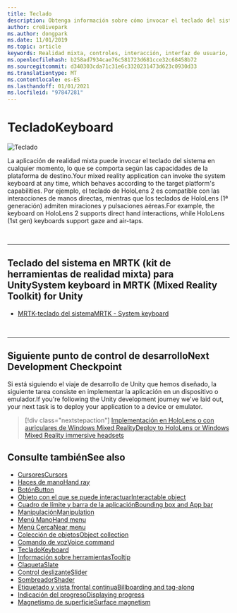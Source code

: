 ```yaml
---
title: Teclado
description: Obtenga información sobre cómo invocar el teclado del sistema en MRTK.
author: cre8ivepark
ms.author: dongpark
ms.date: 11/01/2019
ms.topic: article
keywords: Realidad mixta, controles, interacción, interfaz de usuario, UX, auriculares de realidad mixta, auriculares de realidad mixta de Windows, auriculares de realidad virtual, HoloLens, teclado, MRTK, kit de herramientas de realidad mixta
ms.openlocfilehash: b258ad7934cae76c581723d681cce32c68458b72
ms.sourcegitcommit: d340303cda71c31e6c3320231473d623c0930d33
ms.translationtype: MT
ms.contentlocale: es-ES
ms.lasthandoff: 01/01/2021
ms.locfileid: "97847281"
---
```

# <a name="keyboard"></a><span data-ttu-id="a3a08-104">Teclado</span><span class="sxs-lookup"><span data-stu-id="a3a08-104">Keyboard</span></span>

![Teclado](images/UX_Hero_Keyboard.jpg)

<span data-ttu-id="a3a08-106">La aplicación de realidad mixta puede invocar el teclado del sistema en cualquier momento, lo que se comporta según las capacidades de la plataforma de destino.</span><span class="sxs-lookup"><span data-stu-id="a3a08-106">Your mixed reality application can invoke the system keyboard at any time, which behaves according to the target platform's capabilities.</span></span> <span data-ttu-id="a3a08-107">Por ejemplo, el teclado de HoloLens 2 es compatible con las interacciones de manos directas, mientras que los teclados de HoloLens (1ª generación) admiten miraciones y pulsaciones aéreas.</span><span class="sxs-lookup"><span data-stu-id="a3a08-107">For example, the keyboard on HoloLens 2 supports direct hand interactions, while HoloLens (1st gen) keyboards support gaze and air-taps.</span></span>

<br>

---

## <a name="system-keyboard-in-mrtk-mixed-reality-toolkit-for-unity"></a><span data-ttu-id="a3a08-108">Teclado del sistema en MRTK (kit de herramientas de realidad mixta) para Unity</span><span class="sxs-lookup"><span data-stu-id="a3a08-108">System keyboard in MRTK (Mixed Reality Toolkit) for Unity</span></span>

* [<span data-ttu-id="a3a08-109">MRTK-teclado del sistema</span><span class="sxs-lookup"><span data-stu-id="a3a08-109">MRTK - System keyboard</span></span>](https://microsoft.github.io/MixedRealityToolkit-Unity/Documentation/README_SystemKeyboard.html)

<br>

---

## <a name="next-development-checkpoint"></a><span data-ttu-id="a3a08-110">Siguiente punto de control de desarrollo</span><span class="sxs-lookup"><span data-stu-id="a3a08-110">Next Development Checkpoint</span></span>

<span data-ttu-id="a3a08-111">Si está siguiendo el viaje de desarrollo de Unity que hemos diseñado, la siguiente tarea consiste en implementar la aplicación en un dispositivo o emulador.</span><span class="sxs-lookup"><span data-stu-id="a3a08-111">If you're following the Unity development journey we've laid out, your next task is to deploy your application to a device or emulator.</span></span> 

> [!div class="nextstepaction"]
> [<span data-ttu-id="a3a08-112">Implementación en HoloLens o con auriculares de Windows Mixed Reality</span><span class="sxs-lookup"><span data-stu-id="a3a08-112">Deploy to HoloLens or Windows Mixed Reality immersive headsets</span></span>](../develop/platform-capabilities-and-apis/using-visual-studio.md)

## <a name="see-also"></a><span data-ttu-id="a3a08-113">Consulte también</span><span class="sxs-lookup"><span data-stu-id="a3a08-113">See also</span></span>

* [<span data-ttu-id="a3a08-114">Cursores</span><span class="sxs-lookup"><span data-stu-id="a3a08-114">Cursors</span></span>](cursors.md)
* [<span data-ttu-id="a3a08-115">Haces de mano</span><span class="sxs-lookup"><span data-stu-id="a3a08-115">Hand ray</span></span>](point-and-commit.md)
* [<span data-ttu-id="a3a08-116">Botón</span><span class="sxs-lookup"><span data-stu-id="a3a08-116">Button</span></span>](button.md)
* [<span data-ttu-id="a3a08-117">Objeto con el que se puede interactuar</span><span class="sxs-lookup"><span data-stu-id="a3a08-117">Interactable object</span></span>](interactable-object.md)
* [<span data-ttu-id="a3a08-118">Cuadro de límite y barra de la aplicación</span><span class="sxs-lookup"><span data-stu-id="a3a08-118">Bounding box and App bar</span></span>](app-bar-and-bounding-box.md)
* [<span data-ttu-id="a3a08-119">Manipulación</span><span class="sxs-lookup"><span data-stu-id="a3a08-119">Manipulation</span></span>](direct-manipulation.md)
* [<span data-ttu-id="a3a08-120">Menú Mano</span><span class="sxs-lookup"><span data-stu-id="a3a08-120">Hand menu</span></span>](hand-menu.md)
* [<span data-ttu-id="a3a08-121">Menú Cerca</span><span class="sxs-lookup"><span data-stu-id="a3a08-121">Near menu</span></span>](near-menu.md)
* [<span data-ttu-id="a3a08-122">Colección de objetos</span><span class="sxs-lookup"><span data-stu-id="a3a08-122">Object collection</span></span>](object-collection.md)
* [<span data-ttu-id="a3a08-123">Comando de voz</span><span class="sxs-lookup"><span data-stu-id="a3a08-123">Voice command</span></span>](voice-input.md)
* [<span data-ttu-id="a3a08-124">Teclado</span><span class="sxs-lookup"><span data-stu-id="a3a08-124">Keyboard</span></span>](keyboard.md)
* [<span data-ttu-id="a3a08-125">Información sobre herramientas</span><span class="sxs-lookup"><span data-stu-id="a3a08-125">Tooltip</span></span>](tooltip.md)
* [<span data-ttu-id="a3a08-126">Claqueta</span><span class="sxs-lookup"><span data-stu-id="a3a08-126">Slate</span></span>](slate.md)
* [<span data-ttu-id="a3a08-127">Control deslizante</span><span class="sxs-lookup"><span data-stu-id="a3a08-127">Slider</span></span>](slider.md)
* [<span data-ttu-id="a3a08-128">Sombreador</span><span class="sxs-lookup"><span data-stu-id="a3a08-128">Shader</span></span>](shader.md)
* [<span data-ttu-id="a3a08-129">Etiquetado y vista frontal continua</span><span class="sxs-lookup"><span data-stu-id="a3a08-129">Billboarding and tag-along</span></span>](billboarding-and-tag-along.md)
* [<span data-ttu-id="a3a08-130">Indicación del progreso</span><span class="sxs-lookup"><span data-stu-id="a3a08-130">Displaying progress</span></span>](progress.md)
* [<span data-ttu-id="a3a08-131">Magnetismo de superficie</span><span class="sxs-lookup"><span data-stu-id="a3a08-131">Surface magnetism</span></span>](surface-magnetism.md)
